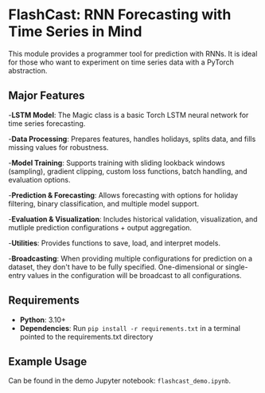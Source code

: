 
# FlashCast: RNN Forecasting with Time Series in Mind

This module provides a programmer tool for prediction with RNNs. It is ideal for those who want to experiment on time series data with a PyTorch abstraction.

## Major Features

-**LSTM Model**: The Magic class is a basic Torch LSTM neural network for time series forecasting.
  
-**Data Processing**: Prepares features, handles holidays, splits data, and fills missing values for robustness.

-**Model Training**: Supports training with sliding lookback windows (sampling), gradient clipping, custom loss functions, batch handling, and evaluation options.

-**Prediction & Forecasting**: Allows forecasting with options for holiday filtering, binary classification, and multiple model support.

-**Evaluation & Visualization**: Includes historical validation, visualization, and mutliple prediction configurations + output aggregation.

-**Utilities**: Provides functions to save, load, and interpret models.

-**Broadcasting**: When providing multiple configurations for prediction on a dataset, they don't have to be fully specified. One-dimensional or single-entry values in the configuration will be broadcast to all configurations.

## Requirements

- **Python**: 3.10+
- **Dependencies**: Run ```pip install -r requirements.txt``` in a terminal pointed to the requirements.txt directory

## Example Usage

Can be found in the demo Jupyter notebook: `flashcast_demo.ipynb`.
